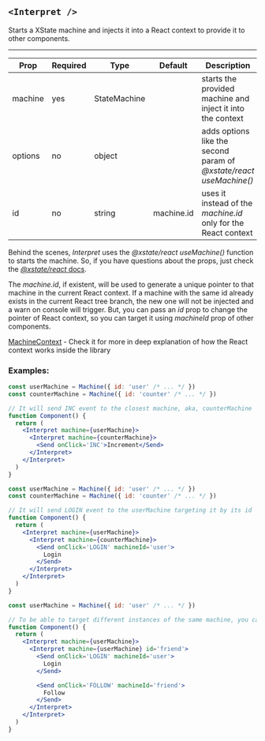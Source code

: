 ## `<Interpret />`

Starts a XState machine and injects it into a React context to provide it to other components.

---

| Prop    | Required | Type         | Default    | Description                                                        |
| ------- | -------- | ------------ | ---------- | ------------------------------------------------------------------ |
| machine | yes      | StateMachine |            | starts the provided machine and inject it into the context         |
| options | no       | object       |            | adds options like the second param of _@xstate/react useMachine()_ |
| id      | no       | string       | machine.id | uses it instead of the _machine.id_ only for the React context     |

Behind the scenes, _Interpret_ uses the _@xstate/react useMachine()_ function to starts the machine.
So, if you have questions about the props, just check the [_@xstate/react_ docs](https://xstate.js.org/docs/packages/xstate-react/#quick-start).

The _machine.id_, if existent, will be used to generate a unique pointer to that machine in the current React context.
If a machine with the same id already exists in the current React tree branch, the new one will not be injected and a warn on console will trigger.
But, you can pass an _id_ prop to change the pointer of React context, so you can target it using _machineId_ prop of other components.

[MachineContext](https://github.com/marceloadsj/jsxstate/blob/master/src/components/MachineContext/api.md) - Check it for more in deep explanation of how the React context works inside the library

### Examples:

```jsx
const userMachine = Machine({ id: 'user' /* ... */ })
const counterMachine = Machine({ id: 'counter' /* ... */ })

// It will send INC event to the closest machine, aka, counterMachine
function Component() {
  return (
    <Interpret machine={userMachine}>
      <Interpret machine={counterMachine}>
        <Send onClick='INC'>Increment</Send>
      </Interpret>
    </Interpret>
  )
}
```

```jsx
const userMachine = Machine({ id: 'user' /* ... */ })
const counterMachine = Machine({ id: 'counter' /* ... */ })

// It will send LOGIN event to the userMachine targeting it by its id
function Component() {
  return (
    <Interpret machine={userMachine}>
      <Interpret machine={counterMachine}>
        <Send onClick='LOGIN' machineId='user'>
          Login
        </Send>
      </Interpret>
    </Interpret>
  )
}
```

```jsx
const userMachine = Machine({ id: 'user' /* ... */ })

// To be able to target different instances of the same machine, you can pass an id to Interpret
function Component() {
  return (
    <Interpret machine={userMachine}>
      <Interpret machine={userMachine} id='friend'>
        <Send onClick='LOGIN' machineId='user'>
          Login
        </Send>

        <Send onClick='FOLLOW' machineId='friend'>
          Follow
        </Send>
      </Interpret>
    </Interpret>
  )
}
```
